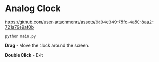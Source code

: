 # Analog Clock



https://github.com/user-attachments/assets/9d94e349-75fc-4a50-8aa2-721a79e9af0b


```bash
python main.py
```

**Drag** - Move the clock around the screen.

**Double Click** - Exit

